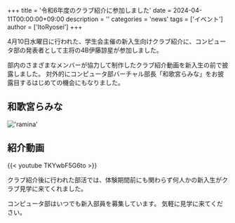+++
title = '令和6年度のクラブ紹介に参加しました'
date = 2024-04-11T00:00:00+09:00
description = ''
categories = 'news'
tags = ['イベント']
author = ['ItoRyosei']
+++

4月10日水曜日に行われた、学生会主催の新入生向けクラブ紹介に、コンピュータ部の発表者として主将の4B伊藤諒星が参加しました。

部内のさまざまなメンバーが協力して制作したクラブ紹介動画を新入生の前で披露しました。
対外的にコンピュータ部バーチャル部長「和歌宮らみな」をお披露目するはじめての機会にもなりました。

## 和歌宮らみな
!['ramina'](ramina.png)

## 紹介動画
{{< youtube TKYwbF5G6to >}}  

クラブ紹介後に行われた部活では、体験期間前にも関わらず何人かの新入生がクラブ見学に来てくれました。

コンピュータ部はいつでも新入部員を募集しています。
気軽に見学に来てください。
